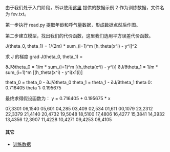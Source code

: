 

由于我们处于入门阶段，所以使用[这里](https://newonlinecourses.science.psu.edu/stat462/node/101/) 提供的数据示例 2 作为训练数据，文件名为 fev.txt。

第一步执行 read.py 提取年龄和呼气量数据，形成数据点然后作图。

第二步建立模型，找出我们的代价函数，这里我们选用平方误差代价函数。

J(theta_0, theta_1) = 1/(2m) * sum_(i=1)^m [h_theta(x^i) - y^i]^2


求 J 的梯度 grad J(theta_0, theta_1) = 

∂J/∂theta_0 = 1/m * sum_(i=1)^m [(h_theta(x^i) - y^i)]
∂J/∂theta_1 = 1/m * sum_(i=1)^m [(h_theta(x^i) - y^i)x1(i)]

theta_0 = theta_0 - ∂J/∂theta_0
theta_1 = theta_1 - ∂J/∂theta_1
theta 0: 0.716405 theta 1: 0.195675

最终求得假设函数为：
y = 0.716405 + 0.195675 * x



07,3301
06,1540
05,601
04,285
03,409
02,534
01,611
00,1079
23,2312
22,3379
21,4140
20,4732
19,5048
18,5100
17,4806
16,4277
15,3841
14,3932
13,4356
12,3907
11,4228
10,4271
09,4253
08,4105


#### 其它
* [训练数据](http://archive.ics.uci.edu/ml/datasets.html?area=&att=&format=&numAtt=&numIns=&sort=attup&task=reg&type=&view=table)
